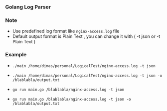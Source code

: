 ### Golang Log Parser

### Note
- Use predefined log format like `nginx-access.log` file
- Default output format is Plain Text , you can change it with ( -t json or -t Plain Text )

### Example
- `./main /home/dimas/personal/LogicalTest/nginx-access.log -t json`

- `./main /home/dimas/personal/LogicalTest/nginx-access.log -t json -o /blablabla/output.txt ` 

- `go run main.go /blablabla/nginx-access.log -t json`

- `go run main.go /blablabla/nginx-access.log -t json -o /blablabla/output.txt`
